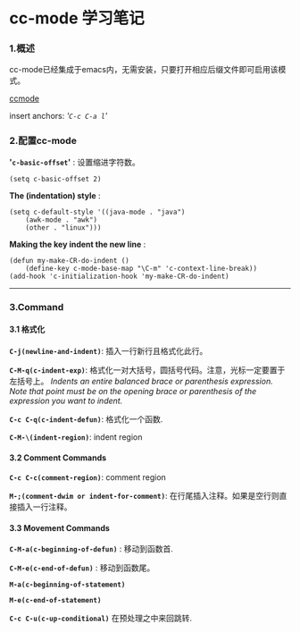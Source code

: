 cc-mode 学习笔记
==========

### 1.概述 ###
cc-mode已经集成于emacs内，无需安装，只要打开相应后缀文件即可启用该模式。

[ccmode](http://www.gnu.org/software/emacs/manual/html_mono/ccmode.html)

insert anchors: *'`C-c C-a l`'*

### 2.配置cc-mode ###

**'`c-basic-offset`'** : 设置缩进字符数。

    (setq c-basic-offset 2)
	
**The (indentation) style** :

	(setq c-default-style '((java-mode . "java")
		(awk-mode . "awk")
		(other . "linux")))

**Making the <RET> key indent the new line** :

	(defun my-make-CR-do-indent ()
		(define-key c-mode-base-map "\C-m" 'c-context-line-break))
	(add-hook 'c-initialization-hook 'my-make-CR-do-indent)

* * * * *

### 3.Command ###

#### 3.1 格式化 ####

**`C-j(newline-and-indent)`**:
	插入一行新行且格式化此行。

**`C-M-q(c-indent-exp)`**:
	格式化一对大括号，圆括号代码。注意，光标一定要置于左括号上。
	*Indents an entire balanced brace or parenthesis expression. Note that point must be on the opening brace or parenthesis of the expression you want to indent.*

**`C-c C-q(c-indent-defun)`**:
	格式化一个函数.
	
**`C-M-\(indent-region)`**:
	indent region
	
#### 3.2 Comment Commands ####

**`C-c C-c(comment-region)`**:
	comment region
	
**`M-;(comment-dwim or indent-for-comment)`**:
	在行尾插入注释。如果是空行则直接插入一行注释。

#### 3.3 Movement Commands ####

**`C-M-a(c-beginning-of-defun)`** :
	移动到函数首.
	
**`C-M-e(c-end-of-defun)`** : 
	移动到函数尾。
	
**`M-a(c-beginning-of-statement)`**

**`M-e(c-end-of-statement)`**

**`C-c C-u(c-up-conditional)`**
	在预处理之中来回跳转.
